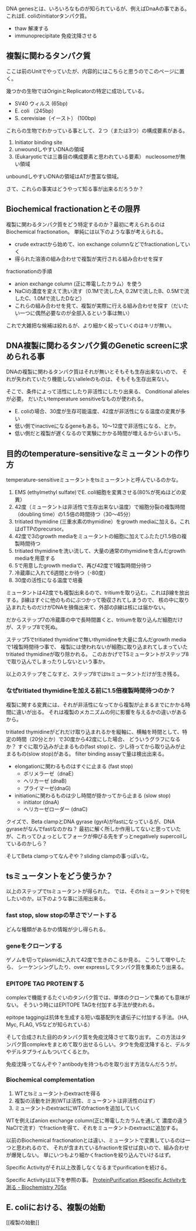 DNA genesとは、いろいろなものが知られているが、例えばDnaAの事である。
これはE. coliのinitiatorタンパク質。

- thaw 解凍する
- immunoprecipitate 免疫沈降させる

## 複製に関わるタンパク質

ここは前のUnitでやっていたが、内容的にはこちらと思うのでこのページに置く。

幾つかの生物ではOriginとReplicatorの特定に成功している。

- SV40 ウィルス (65bp)
- E. coli （245bp）
- S. cerevisiae（イースト） (100bp)

これらの生物でわかっている事として、２つ（または3つ）の構成要素がある。

1. Initiator binding site
2. unwoundしやすいDNAの領域
3. (Eukaryoticでは三番目の構成要素と思われている要素） nucleosomeが無い領域
 
unboundしやすいDNAの領域はATが豊富な領域。

さて、これらの事実はどうやって知る事が出来るだろうか？

## Biochemical fractionationとその限界

複製に関わるタンパク質をどう特定するのか？最初に考えられるのはBiochemical fractionation。
単純には以下のような事が考えられる。

- crude extractから始めて、ion exchange columnなどでfractionationしていく
- 得られた溶液の組み合わせで複製が実行される組み合わせを探す

fractionationの手順

- anion exchange column (正に帯電したカラム）を使う
- NaClの濃度を変えて洗い流す（0.1Mで流したA, 0.2Mで流したB、0.5Mで流したC、1.0Mで流したDなど）
- これらの組み合わせを見て、複製が実際に行える組み合わせを探す（だいたい一つに偶然必要なのが全部入るという事は無い）

これで大雑把な候補は絞れるが、より細かく絞っていくのはキリが無い。

## DNA複製に関わるタンパク質のGenetic screenに求められる事

DNAの複製に関わるタンパク質はそれが無いとそもそも生存出来ないので、
それが失われていたり機能しないalleleのものは、そもそも生存出来ない。

そこで、条件によって活性にしたり非活性にしたり出来る、
Conditional allelesが必要。
だいたいtemperature sensitiveなものが使われる。

- E. coliの場合、30度が生存可能温度、42度が非活性になる温度の変異が多い
- 低い側でinactiveになるgeneもある。10〜12度で非活性になる、とか。
- 低い側だと複製が遅くなるので実験にかかる時間が増えるからいまいち。

## 目的のtemperature-sensitiveなミュータントの作り方

temperature-sensitiveミュータントをtsミュータントと呼んでいるのかな。

1. EMS (ethylmethyl sulfate)でE. coli細胞を変異させる(80%が死ぬほどの変異）
2. 42度（ミュータントは非活性で生存出来ない温度）で細胞分裂の複製時間（doubling time）の1.5倍の時間待つ（30〜45分）
3.  tritiated thymidine (三重水素のthymidine）をgrowth mediaに加える。これはdTTPのprecursor。
4. 42度で3のgrowth mediaをミュータントの細胞に加えてふたたび1.5倍の複製時間待つ
5. tritiated thymidineを洗い流して、大量の通常のthymidineを含んだgrowth mediaを用意する
6. 5で用意したgrowth mediaで、再び42度で1複製時間分待つ
7. 冷蔵庫に入れて6週間とか待つ（-80度）
8. 30度の活性になる温度で培養

ミュータントは42度でも複製出来るので、tritiumを取り込む。これはβ線を放出する。β線はすぐに他のものにぶつかって吸収されてしまうので、
核の中に取り込まれたものだけがDNAを損傷出来て、外部のβ線は核には届かない。

だからステップ7の冷蔵庫の中で長時間置くと、tritiumを取り込んだ細胞だけが、ステップ8で死ぬ。

ステップ5でtritiated thymidineで無いthymidineを大量に含んだgrowth mediaで1複製時間待つ事で、
複製には使われないが細胞に取り込まれてしまっていたtritiated thymidineが取り除かれる。
このおかげでTSミュータントがステップ8で取り込んでしまったりしないという事か。

以上のステップをこなすと、ステップ8ではtsミュータントだけが生き残る。

### なぜtritiated thymidineを加える前に1.5倍複製時間待つのか？

複製に関する変異には、それが非活性になってから複製が止まるまでにかかる時間に違いが出る。
それは複製のメカニズムの何に影響を与えるかの違いがあるから。

tritiated thymidineがどれだけ取り込まれるかを縦軸に、横軸を時間として、特定の時間（20分とか）で30度から42度にした場合、
どういうグラフになるか？
すぐに取り込みが止まるもの(fast stop)と、少し待ってから取り込みが止まるもの(slow stop)がある。
filter binding assayで量は検出出来る。

- elongationに関わるものはすぐに止まる (fast stop)
  - ポリメラーゼ（dnaE）
  - ヘリカーゼ (dnaB)
  - プライマーゼ(dnaG)
- initiationに関わるものは少し時間が掛かってから止まる (slow stop)
  - initiator (dnaA)
  - ヘリカーゼローダー (dnaC)

クイズで、Beta clampとDNA gyrase (gyrA)がfastになっているが、DNA gyraseがなんでfastなのかね？
最初に解く所しか作用してないと思っていたが、これってひょっとしてフォークが伸びる先をずっとnegatively supercoilしているのかしら？

そしてBeta clampってなんぞや？sliding clampの事っぽいな。

## tsミュータントをどう使うか？

以上のステップでtsミュータントが得られた。
では、そのtsミュータントで何をしたいのか。以下のような事に活用出来る。

### fast stop, slow stopの早さでソートする

どんな種類があるかの情報が少し得られる。

### geneをクローンする

ゲノムを切ってplasmidに入れて42度で生きのこるか見る。
こうして増やしたら、 シーケンシングしたり、over expressしてタンパク質を集めたり出来る。

### EPITOPE TAG PROTEINする 

complexで機能するたぐいのタンパク質では、単体のクローンで集めても意味がない。
そういう時にはEPITOPE TAGを付加する手法が使われる。

epitope taggingは抗体を生成する短い塩基配列を遺伝子に付加する手法。（HA, Myc, FLAG, V5などが知られている）

そして合成された目的のタンパク質を免疫沈降させて取り出す。
この方法はタンパク質complexをまとめて取り出せるらしい。タウを免疫沈降すると、デルタやデルタプライムもついてくるとか。

免疫沈降ってなんぞや？antibodyを持つものを取り出す方法なんだろうが。

### Biochemical complementation

1. WTとtsミュータントのextractを得る
2. 複製の活動を計測(WTは活性、ミュータントは非活性のはず）
3. ミュータントのextractにWTのfractionを追加していく

WTを例えばanion exchange column(正に帯電したカラムを通して 濃度の違うNaClで流す）でfractionを得て、それをミュータントのextractに追加する。

以前のBiochemical fractionationとは違い、ミュータントで変異しているのは一つと思われるので、
それが含まれているfractionを探せば良いので、組み合わせが爆発しない。
単にいつもより細かくfractionを絞り込んでいけるはず。

Specific Activityがそれ以上改善しなくなるまでpurificationを続ける。

Specific Activityは以下を参照の事。 [ProteinPurification #Specific Activityを測る - Biochemistry 705x](https://karino2.github.io/Biochemistry705x/ProteinPurification#specific-activity%E3%82%92%E6%B8%AC%E3%82%8B)

## E. coliにおける、複製の始動

[[複製の始動]]

